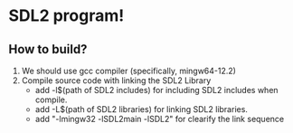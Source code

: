# SDL2 program!

## How to build?
1. We should use gcc compiler (specifically, mingw64-12.2)
2. Compile source code with linking the SDL2 Library
   -  add -l$(path of SDL2 includes) for including SDL2 includes when compile.
   -  add -L$(path of SDL2 libraries) for linking SDL2 libraries.
   -  add "-lmingw32 -lSDL2main -lSDL2" for clearify the link sequence
